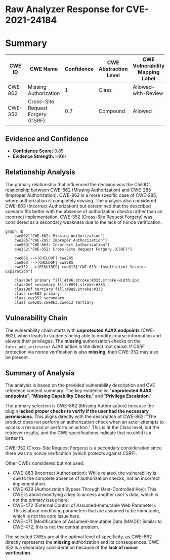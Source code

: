 # Raw Analyzer Response for CVE-2021-24184

# Summary
| CWE ID | CWE Name | Confidence | CWE Abstraction Level | CWE Vulnerability Mapping Label | CWE-Vulnerability Mapping Notes |
|---|---|---|---|---|---|
| CWE-862 | Missing Authorization | 1 | Class | Allowed-with-Review | Primary CWE |
| CWE-352 | Cross-Site Request Forgery (CSRF) | 0.7 | Compound | Allowed | Secondary Candidate |

## Evidence and Confidence

*   **Confidence Score:** 0.85
*   **Evidence Strength:** HIGH

## Relationship Analysis
The primary relationship that influenced the decision was the ChildOf relationship between CWE-862 (Missing Authorization) and CWE-285 (Improper Authorization). CWE-862 is a more specific case of CWE-285, where authorization is completely missing. The analysis also considered CWE-863 (Incorrect Authorization) but determined that the described scenario fits better with the absence of authorization checks rather than an incorrect implementation. CWE-352 (Cross-Site Request Forgery) was considered as a secondary weakness due to the lack of nonce verification.

```mermaid
graph TD
    cwe862["CWE-862: Missing Authorization"]
    cwe285["CWE-285: Improper Authorization"]
    cwe863["CWE-863: Incorrect Authorization"]
    cwe352["CWE-352: Cross-Site Request Forgery (CSRF)"]
    
    cwe862 -->|CHILDOF| cwe285
    cwe863 -->|CHILDOF| cwe285
    cwe352 -->|REQUIRES| cwe613["CWE-613: Insufficient Session Expiration"]
    
    classDef primary fill:#f96,stroke:#333,stroke-width:2px
    classDef secondary fill:#69f,stroke:#333
    classDef tertiary fill:#9e9,stroke:#333
    class cwe862 primary
    class cwe352 secondary
    class cwe285,cwe863,cwe613 tertiary
```

## Vulnerability Chain
The vulnerability chain starts with **unprotected AJAX endpoints** (CWE-862), which leads to students being able to modify course information and elevate their privileges. The **missing** authorization checks on the `tutor_add_instructor` AJAX action is the direct root cause. If CSRF protection via nonce verification is also **missing**, then CWE-352 may also be present.

## Summary of Analysis
The analysis is based on the provided vulnerability description and CVE reference content summary. The key evidence is: "**unprotected AJAX endpoints**", "**Missing Capability Checks**," and "**Privilege Escalation**."

The primary selection is CWE-862 (Missing Authorization) because the plugin **lacked proper checks to verify if the user had the necessary permissions**. This aligns directly with the description of CWE-862: "The product does not perform an authorization check when an actor attempts to access a resource or perform an action." This is at the Class level, but the retriever results, and the CWE specifications indicate that no child is a better fit.

CWE-352 (Cross-Site Request Forgery) is a secondary consideration since there was no nonce verification (which protects against CSRF).

Other CWEs considered but not used:

*   CWE-863 (Incorrect Authorization): While related, the vulnerability is due to the complete absence of authorization checks, not an incorrect implementation.
*   CWE-639 (Authorization Bypass Through User-Controlled Key): This CWE is about modifying a key to access another user's data, which is not the primary issue here.
*   CWE-472 (External Control of Assumed-Immutable Web Parameter): This is about modifying parameters that are assumed to be immutable, which is not the core issue here.
*   CWE-471 (Modification of Assumed-Immutable Data (MAID)): Similar to CWE-472, this is not the central problem.

The selected CWEs are at the optimal level of specificity, as CWE-862 directly represents the **missing** authorization and its consequences. CWE-352 is a secondary consideration because of the **lack of nonce verification**.